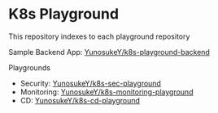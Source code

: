 # K8s Playground

This repository indexes to each playground repository

Sample Backend App: [YunosukeY/k8s-playground-backend](https://github.com/YunosukeY/k8s-playground-backend)

Playgrounds

- Security: [YunosukeY/k8s-sec-playground](https://github.com/YunosukeY/k8s-sec-playground)
- Monitoring: [YunosukeY/k8s-monitoring-playground](https://github.com/YunosukeY/k8s-monitoring-playground)
- CD: [YunosukeY/k8s-cd-playground](https://github.com/YunosukeY/k8s-cd-playground)

